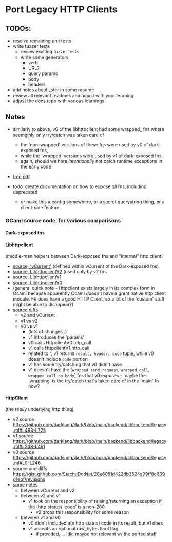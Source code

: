 # Port Legacy HTTP Clients

## TODOs:
- resolve remaining unit tests
- write fuzzer tests
	- review existing fuzzer tests
	- write some generators
		- verb
		- URL?
		- query params
		- body
		- headers
-   add notes about _ster in some readme
-   review all relevant readmes and adjust with your learning
-   adjust the docs repo with various learnings
	
## Notes
-   similarly to above, v0 of the libhttpclient had some wrapped_ fns where seemginly only try/catch was taken care of
    -   the 'non-wrapped' versions of these fns were used by v0 of dark-exposed fns,
    -   while the 'wrapped' versions were used by v1 of dark-exposed fns
    -   again, should we here _intentionally_ not catch runtime exceptions in the early code

-   [tree.pdf](https://dynalist.io/u/eHqLYJmLCfxDValn-ikcDvqZ)
-   todo: create documentation on how to expose _all_ fns, includind deprecated
    -   or make this a config somewhere, or a secret querystring thing, or a client-side feature

### OCaml source code, for various comparisons
#### Dark-exposed fns
        
#### Libhttpclient  
(middle-man helpers between Dark-exposed fns and "internal" http client)

-  [source, 'vCurrent'](https://github.com/darklang/dark/blob/main/backend/libbackend/libhttpclient.ml#L11-L228) (defined within vCurrent of the Dark-exposed fns)
-  [source, LibhttpclientV2](https://github.com/darklang/dark/blob/main/backend/libbackend/legacy.ml#L996-L1124) (used only by v2 fns
- [source, LibhttpclientV1](https://github.com/darklang/dark/blob/main/backend/libbackend/legacy.ml#L866-L994)
- [source, LibhttpclientV0](https://github.com/darklang/dark/blob/main/backend/libbackend/legacy.ml#L727-L864)
- (general quick note - Httpclient exists largely in its complex form in Ocaml because apparently Ocaml doesn't have a great native http client module. F# _does_ have a good HTTP Client, so a lot of the 'custom' stuff might be able to disappear?)
- [source diffs](https://gist.github.com/StachuDotNet/6727e5c4d0d88e0280cfc835a89fedaa/revisions)
	- v2 and vCurrent
	- v1 vs v2
	- v0 vs v1
		- (lots of changes..)
		- v1 introduces the 'params'
		-   v0 calls HttpclientV0.http_call
		-   v1 calls HttpclientV1.http_call
		-   related to ^, v1 returns `result, header, code` tuple, while v0 doesn't include `code` portion
		-   v1 has some try/catching that v0 didn't have
		-   v1 doesn't have the [`wrapped_send_request`, `wrapped_call`, `wrapped_call_no_body`] fns that v0 exposes - maybe the 'wrapping' is the try/catch that's taken care of in the 'main' fn now?

#### HttpClient  
(the _really_ underlying http thing)

- v2 source https://github.com/darklang/dark/blob/main/backend/libbackend/legacy.ml#L493-L725
- v1 source https://github.com/darklang/dark/blob/main/backend/libbackend/legacy.ml#L248-L491
- v0 source https://github.com/darklang/dark/blob/main/backend/libbackend/legacy.ml#L9-L246
- source and diffs https://gist.github.com/StachuDotNet/28e8051d422db3524a99ff8e639d1ebf/revisions
- some notes
	-   between vCurrent and v2
	-   between v2 and v1
		-   v1 took on the responsibility of raising/returning an exception if the (http status) 'code' is a non-200
			-   v2 drops this responsibility for some reason
	-   between v1 and v0
		-   v0 didn't included a(n http status) code in its result, but v1 does
		-   v1 accepts an optional raw_bytes bool flag
			-   if provided, ... idk. maybe not relevant w/ the ported stuff